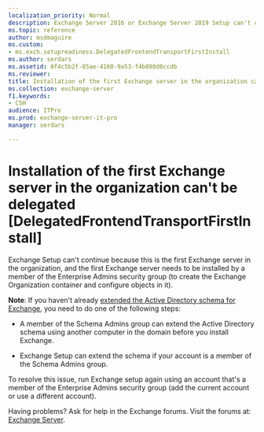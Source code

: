 ```yaml
---
localization_priority: Normal
description: Exchange Server 2016 or Exchange Server 2019 Setup can't continue because the account doesn't have permission to install the first Exchange server in the organization.
ms.topic: reference
author: msdmaguire
ms.custom:
- ms.exch.setupreadiness.DelegatedFrontendTransportFirstInstall
ms.author: serdars
ms.assetid: 0f4c5b2f-85ae-4160-9a53-f4b890d8ccdb
ms.reviewer: 
title: Installation of the first Exchange server in the organization can't be delegated [DelegatedFrontendTransportFirstInstall]
ms.collection: exchange-server
f1.keywords:
- CSH
audience: ITPro
ms.prod: exchange-server-it-pro
manager: serdars

---
```


# Installation of the first Exchange server in the organization can't be delegated [DelegatedFrontendTransportFirstInstall]

Exchange Setup can't continue because this is the first Exchange server in the organization, and the first Exchange server needs to be installed by a member of the Enterprise Admins security group (to create the Exchange Organization container and configure objects in it).

**Note**: If you haven't already [extended the Active Directory schema for Exchange](../prepare-ad-and-domains.md#step-1-extend-the-active-directory-schema), you need to do one of the following steps:

- A member of the Schema Admins group can extend the Active Directory schema using another computer in the domain before you install Exchange.

- Exchange Setup can extend the schema if your account is a member of the Schema Admins group.

To resolve this issue, run Exchange setup again using an account that's a member of the Enterprise Admins security group (add the current account or use a different account).

Having problems? Ask for help in the Exchange forums. Visit the forums at: [Exchange Server](https://social.technet.microsoft.com/forums/office/home?category=exchangeserver).
